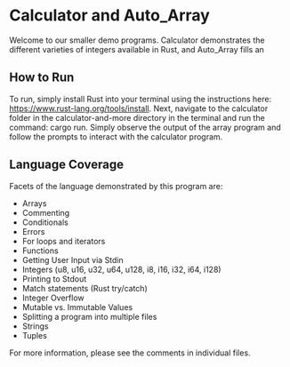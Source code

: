# Calculator and Auto_Array
Welcome to our smaller demo programs. Calculator demonstrates the different
varieties of integers available in Rust, and Auto_Array fills an 

## How to Run
To run, simply install Rust into your terminal using the 
instructions here: https://www.rust-lang.org/tools/install. Next, navigate to 
the calculator folder in the calculator-and-more directory in the terminal and run the 
command: cargo run. Simply observe the output of the array program and follow
the prompts to interact with the calculator program.

## Language Coverage
Facets of the language demonstrated by this program are:
- Arrays
- Commenting
- Conditionals
- Errors
- For loops and iterators
- Functions
- Getting User Input via Stdin
- Integers (u8, u16, u32, u64, u128, i8, i16, i32, i64, i128)
- Printing to Stdout
- Match statements (Rust try/catch)
- Integer Overflow
- Mutable vs. Immutable Values
- Splitting a program into multiple files
- Strings
- Tuples

For more information, please see the comments in individual files.
